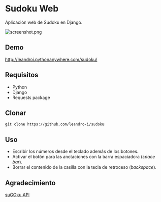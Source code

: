 # Sudoku Web
Aplicación web de Sudoku en Django.

![screenshot.png](https://raw.githubusercontent.com/leandro-i/images/master/ss.png?token=ASCBCXHAKKTOXJBRLSODAH3BW2MXQ)

## Demo
http://leandroi.pythonanywhere.com/sudoku/

## Requisitos
- Python
- Django
- Requests package

## Clonar
`git clone https://github.com/leandro-i/sudoku`

## Uso
- Escribir los números desde el teclado además de los botones.
- Activar el botón para las anotaciones con la barra espaciadora (_space bar_).
- Borrar el contenido de la casilla con la tecla de retroceso (_backspace_).

## Agradecimiento
[suGOku API](https://github.com/bertoort/sugoku)